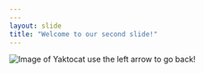 ```yaml
---
---
layout: slide
title: "Welcome to our second slide!"
---
```

![Image of Yaktocat](https://octodex.github.com/images/yaktocat.png)
use the left arrow to go back!
